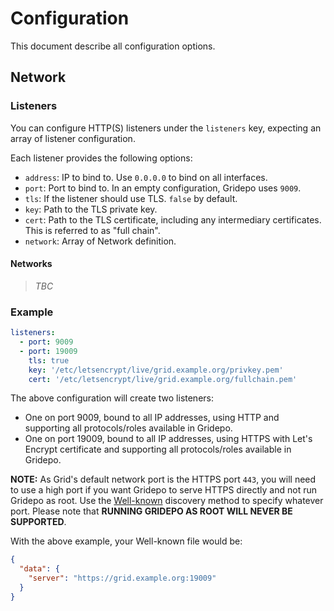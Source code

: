 # Configuration
This document describe all configuration options.

## Network
### Listeners
You can configure HTTP(S) listeners under the `listeners` key, expecting an array of listener configuration.

Each listener provides the following options:
- `address`: IP to bind to. Use `0.0.0.0` to bind on all interfaces.
- `port`: Port to bind to. In an empty configuration, Gridepo uses `9009`.
- `tls`: If the listener should use TLS. `false` by default.
- `key`: Path to the TLS private key.
- `cert`: Path to the TLS certificate, including any intermediary certificates. This is referred to as "full chain".
- `network`: Array of Network definition.

#### Networks
> *TBC*

### Example
```yaml
listeners:
  - port: 9009
  - port: 19009
    tls: true
    key: '/etc/letsencrypt/live/grid.example.org/privkey.pem'
    cert: '/etc/letsencrypt/live/grid.example.org/fullchain.pem'
```

The above configuration will create two listeners:
- One on port 9009, bound to all IP addresses, using HTTP and supporting all protocols/roles available in Gridepo.
- One on port 19009, bound to all IP addresses, using HTTPS with Let's Encrypt certificate and supporting all
  protocols/roles available in Gridepo.

**NOTE:** As Grid's default network port is the HTTPS port `443`, you will need to use a high port if you want Gridepo
to serve HTTPS directly and not run Gridepo as root. Use the [Well-known](federation.md#well-known) discovery method to
specify whatever port. Please note that **RUNNING GRIDEPO AS ROOT WILL NEVER BE SUPPORTED**.

With the above example, your Well-known file would be:
```json
{
  "data": {
    "server": "https://grid.example.org:19009"
  }
}
```
